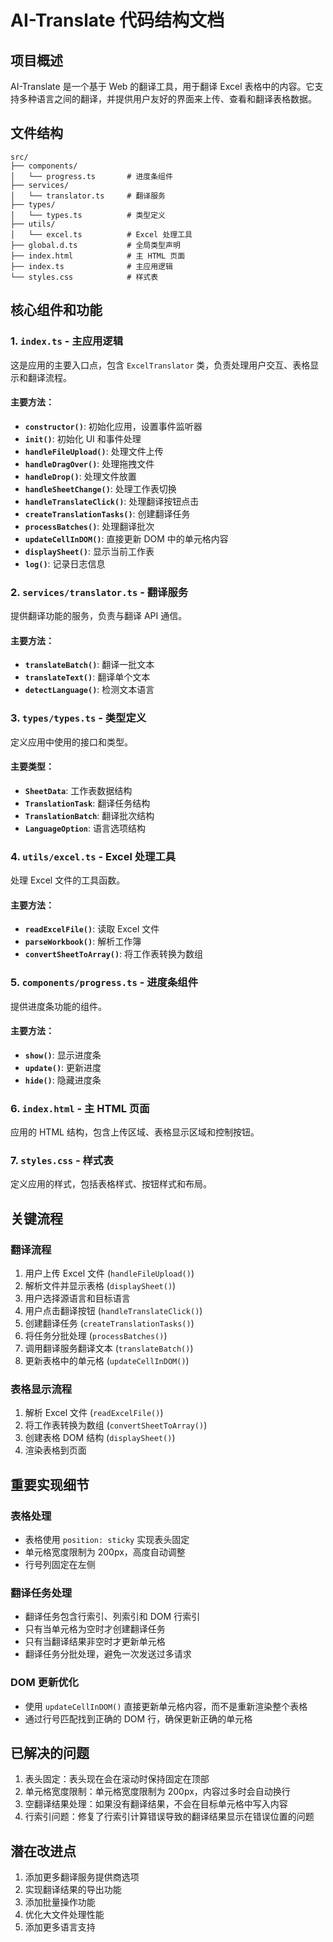 # AI-Translate 代码结构文档

## 项目概述

AI-Translate 是一个基于 Web 的翻译工具，用于翻译 Excel 表格中的内容。它支持多种语言之间的翻译，并提供用户友好的界面来上传、查看和翻译表格数据。

## 文件结构

```
src/
├── components/
│   └── progress.ts       # 进度条组件
├── services/
│   └── translator.ts     # 翻译服务
├── types/
│   └── types.ts          # 类型定义
├── utils/
│   └── excel.ts          # Excel 处理工具
├── global.d.ts           # 全局类型声明
├── index.html            # 主 HTML 页面
├── index.ts              # 主应用逻辑
└── styles.css            # 样式表
```

## 核心组件和功能

### 1. `index.ts` - 主应用逻辑

这是应用的主要入口点，包含 `ExcelTranslator` 类，负责处理用户交互、表格显示和翻译流程。

#### 主要方法：

- **`constructor()`**: 初始化应用，设置事件监听器
- **`init()`**: 初始化 UI 和事件处理
- **`handleFileUpload()`**: 处理文件上传
- **`handleDragOver()`**: 处理拖拽文件
- **`handleDrop()`**: 处理文件放置
- **`handleSheetChange()`**: 处理工作表切换
- **`handleTranslateClick()`**: 处理翻译按钮点击
- **`createTranslationTasks()`**: 创建翻译任务
- **`processBatches()`**: 处理翻译批次
- **`updateCellInDOM()`**: 直接更新 DOM 中的单元格内容
- **`displaySheet()`**: 显示当前工作表
- **`log()`**: 记录日志信息

### 2. `services/translator.ts` - 翻译服务

提供翻译功能的服务，负责与翻译 API 通信。

#### 主要方法：

- **`translateBatch()`**: 翻译一批文本
- **`translateText()`**: 翻译单个文本
- **`detectLanguage()`**: 检测文本语言

### 3. `types/types.ts` - 类型定义

定义应用中使用的接口和类型。

#### 主要类型：

- **`SheetData`**: 工作表数据结构
- **`TranslationTask`**: 翻译任务结构
- **`TranslationBatch`**: 翻译批次结构
- **`LanguageOption`**: 语言选项结构

### 4. `utils/excel.ts` - Excel 处理工具

处理 Excel 文件的工具函数。

#### 主要方法：

- **`readExcelFile()`**: 读取 Excel 文件
- **`parseWorkbook()`**: 解析工作簿
- **`convertSheetToArray()`**: 将工作表转换为数组

### 5. `components/progress.ts` - 进度条组件

提供进度条功能的组件。

#### 主要方法：

- **`show()`**: 显示进度条
- **`update()`**: 更新进度
- **`hide()`**: 隐藏进度条

### 6. `index.html` - 主 HTML 页面

应用的 HTML 结构，包含上传区域、表格显示区域和控制按钮。

### 7. `styles.css` - 样式表

定义应用的样式，包括表格样式、按钮样式和布局。

## 关键流程

### 翻译流程

1. 用户上传 Excel 文件 (`handleFileUpload()`)
2. 解析文件并显示表格 (`displaySheet()`)
3. 用户选择源语言和目标语言
4. 用户点击翻译按钮 (`handleTranslateClick()`)
5. 创建翻译任务 (`createTranslationTasks()`)
6. 将任务分批处理 (`processBatches()`)
7. 调用翻译服务翻译文本 (`translateBatch()`)
8. 更新表格中的单元格 (`updateCellInDOM()`)

### 表格显示流程

1. 解析 Excel 文件 (`readExcelFile()`)
2. 将工作表转换为数组 (`convertSheetToArray()`)
3. 创建表格 DOM 结构 (`displaySheet()`)
4. 渲染表格到页面

## 重要实现细节

### 表格处理

- 表格使用 `position: sticky` 实现表头固定
- 单元格宽度限制为 200px，高度自动调整
- 行号列固定在左侧

### 翻译任务处理

- 翻译任务包含行索引、列索引和 DOM 行索引
- 只有当单元格为空时才创建翻译任务
- 只有当翻译结果非空时才更新单元格
- 翻译任务分批处理，避免一次发送过多请求

### DOM 更新优化

- 使用 `updateCellInDOM()` 直接更新单元格内容，而不是重新渲染整个表格
- 通过行号匹配找到正确的 DOM 行，确保更新正确的单元格

## 已解决的问题

1. 表头固定：表头现在会在滚动时保持固定在顶部
2. 单元格宽度限制：单元格宽度限制为 200px，内容过多时会自动换行
3. 空翻译结果处理：如果没有翻译结果，不会在目标单元格中写入内容
4. 行索引问题：修复了行索引计算错误导致的翻译结果显示在错误位置的问题

## 潜在改进点

1. 添加更多翻译服务提供商选项
2. 实现翻译结果的导出功能
3. 添加批量操作功能
4. 优化大文件处理性能
5. 添加更多语言支持
